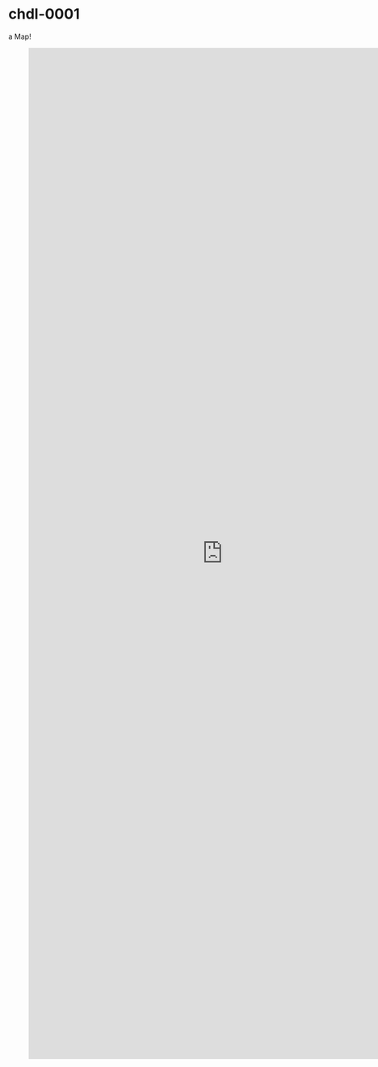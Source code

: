 # chdl-0001

a Map!

<figure class="map_container">
  <iframe 
  style="width: 80vw; height: 50vh; border: none;" src="https://query.wikidata.org/embed.html#%23defaultView%3AMap%0ASELECT%20%3Fperson%20%3Fname%20%3FpersonImage%20%3FbirthPlaceLabel%20%3Flocation%20%3FphsLink%20%28YEAR%28%3Fdate%29%20as%20%3Fyear%29%0A%28IRI%28CONCAT%28%22http%3A%2F%2Fdata.carnegiehall.org%2Fnames%2F%22%2C%28STR%28%3FchAgent_id%29%29%29%29%20AS%20%3FchLOD%29%0AWHERE%0A%7B%0A%20%20%20%20BIND%28MONTH%28NOW%28%29%29%20AS%20%3FnowMonth%29%0A%20%20%20%20BIND%28DAY%28NOW%28%29%29%20AS%20%3FnowDay%29%0A%0A%20%20%20%20%3Fperson%20wdt%3AP569%20%3Fdate%20%3B%0A%20%20%20%20%20%20%20%20%20%20%20%20wdt%3AP19%20%3FbirthPlace%20%3B%0A%20%20%20%20%20%20%20%20%20%20%20%20wdt%3AP4104%20%3FchAgent_id%20%3B%0A%20%20%20%20%20%20%20%20%20%20%20%20rdfs%3Alabel%20%3Fname%20filter%20%28lang%28%3Fname%29%20%3D%20%22en%22%29.%0A%20%20%20%20%3FbirthPlace%20wdt%3AP625%20%3Flocation%20.%0A%20%20%20%20FILTER%20%28MONTH%28%3Fdate%29%20%3D%20%3FnowMonth%20%26%26%20DAY%28%3Fdate%29%20%3D%20%3FnowDay%29%0A%20%20%20%20OPTIONAL%20%7B%20%3Fperson%20wdt%3AP18%20%3FpersonImage%20%7D%0A%20%20%20%20BIND%28%0A%20%20%20%20%20%20IF%28xsd%3Ainteger%28%3FchAgent_id%29%20%3C%201000000%2C%20IRI%28CONCAT%28%22https%3A%2F%2Fwww.carnegiehall.org%2FAbout%2FHistory%2FPerformance-History-Search%3Fq%3D%26dex%3Dprod_PHS%26pf%3D%22%2C%20%28STR%28ENCODE_FOR_URI%28%3Fname%29%29%29%29%29%2C%0A%20%20%20%20%20%20%20%20%20%20%20%20%20IRI%28CONCAT%28%22https%3A%2F%2Fwww.carnegiehall.org%2FAbout%2FHistory%2FPerformance-History-Search%3Fq%3D%26dex%3Dprod_PHS%26cmp%3D%22%2C%20%28STR%28ENCODE_FOR_URI%28%3Fname%29%29%29%29%29%29%0A%20%20%20%20%20%20%20%20%20AS%20%3FphsLink%29%20.%0A%20%20%20%20SERVICE%20wikibase%3Alabel%20%7B%20bd%3AserviceParam%20wikibase%3Alanguage%20%22en%22.%20%7D%0A%0A%7D%0AORDER%20BY%20%3Fyear%0ALIMIT%20100" referrerpolicy="origin" sandbox="allow-scripts allow-same-origin allow-popups" >
  </iframe>
</figure>

